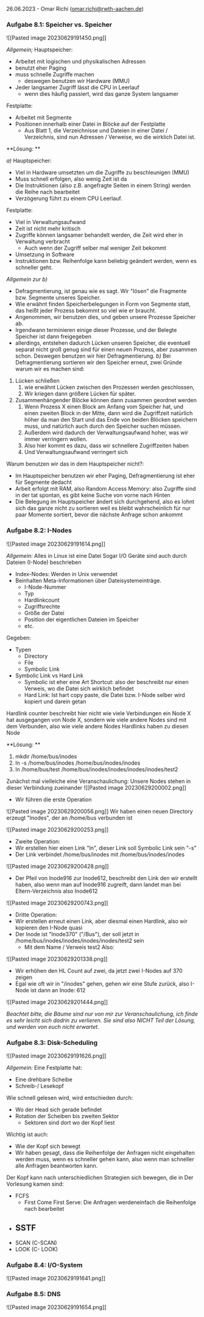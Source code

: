 26.06.2023 - Omar Richi (omar.richi@rwth-aachen.de)

### Aufgabe 8.1: Speicher vs. Speicher

![[Pasted image 20230629191450.png]]

*Allgemein;* 
Hauptspeicher:
- Arbeitet mit logischen und physikalischen Adressen
- benutzt eher Paging
- muss schnelle Zugriffe machen
	- deswegen benutzen wir Hardware (MMU)
- Jeder langsamer Zugriff lässt die CPU in Leerlauf
	- wenn dies häufig passiert, wird das ganze System langsamer

Festplatte:
- Arbeitet mit Segmente
- Positionen innerhalb einer Datei in Blöcke auf der Festplatte
	- Aus Blatt 1, die Verzeichnisse und Dateien in einer Datei / Verzeichnis, sind nun Adressen / Verweise, wo die wirklich Datei ist.


**Lösung: **

*a)*
Hauptspeicher:
- Viel in Hardware umsetzten um die Zugriffe zu beschleunigen (MMU)
- Muss schnell erfolgen, also wenig Zeit ist da
- Die Instruktionen (also z.B. angefragte Seiten in einem String) werden die Reihe nach bearbeitet
- Verzögerung führt zu einem CPU Leerlauf.

Festplatte:
- Viel in Verwaltungsaufwand
- Zeit ist nicht mehr kritisch
- Zugriffe können langsamer behandelt werden, die Zeit wird eher in Verwaltung verbracht
	- Auch wenn der Zugriff selber mal weniger Zeit bekommt
- Umsetzung in Software
- Instruktionen bzw. Reihenfolge kann beliebig geändert werden, wenn es schneller geht.


*Allgemein zur b)*
- Defragmentierung, ist genau wie es sagt. Wir "lösen" die Fragmente bzw. Segmente unseres Speicher.
- Wie erwähnt finden Speicherbelegungen in Form von Segmente statt, das heißt jeder Prozess bekommt so viel wie er braucht.
- Angenommen, wir benutzen dies, und geben unsere Prozesse Speicher ab. 
- Irgendwann terminieren einige dieser Prozesse, und der Belegte Speicher ist dann freigegeben
- allerdings, entstehen dadurch Lücken unseren Speicher, die eventuell separat nicht groß genug sind für einen neuen Prozess, aber zusammen schon. Deswegen benutzen wir hier Defragmentierung.
*b)*
Bei Defragmentierung sortieren wir den Speicher erneut, zwei Gründe warum wir es machen sind:
1. Lücken schließen
	1. wie erwähnt Lücken zwischen den Prozessen werden geschlossen, 
	2. Wir kriegen dann größere Lücken für später.
2. Zusammenhängender Blöcke können dann zusammen geordnet werden
	1. Wenn Prozess X einen Block am Anfang vom Speicher hat, und einen zweiten Block in der Mitte, dann wird die Zugriffzeit natürlich höher da man den Start und das Ende von beiden Blöcken speichern muss, und natürlich auch durch den Speicher suchen müssen.
	2. Außerdem wird dadurch der Verwaltungsaufwand hoher, was wir immer verringern wollen.
	3. Also hier kommt es dazu, dass wir schnellere Zugriffzeiten haben
	4. Und Verwaltungsaufwand verringert sich

Warum benutzen wir das in dem Hauptspeicher nicht?:
- Im Hauptspeicher benutzen wir eher Paging, Defragmentierung ist eher für Segmente dedacht
- Arbeit erfolgt mit RAM, also Random Access Memory: also Zugriffe sind in der tat spontan, es gibt keine Suche von vorne nach Hinten
- Die Belegung im Hauptspeicher ändert sich durchgehend, also es lohnt sich das ganze nicht zu sortieren weil es bleibt wahrscheinlich für nur paar Momente sortiert, bevor die nächste Anfrage schon ankommt


### Aufgabe 8.2: I-Nodes


![[Pasted image 20230629191614.png]]

*Allgemein:*
Alles in Linux ist eine Datei
Sogar I/O Geräte sind auch durch Dateien (I-Node) beschrieben

- Index-Nodes: Werden in Unix verwendet
- Beinhalten Meta-Informationen über Dateisystemeinträge.
	- I-Node-Nummer
	- Typ
	- Hardlinkcount
	- Zugriffsrechte
	- Größe der Datei
	- Position der eigentlichen Dateien im Speicher
	- etc.

Gegeben:
- Typen
	- Directory
	- File
	- Symbolic Link
- Symbolic Link vs Hard Link
	- Symbolic ist eher eine Art Shortcut: also der beschreibt nur einen Verweis, wo die Datei sich wirklich befindet
	- Hard Link: Ist hart copy paste, die Datei bzw. I-Node selber wird kopiert und darein getan

Hardlink counter beschreibt hier nicht wie viele Verbindungen ein Node X hat ausgegangen von Node X, sondern wie viele andere Nodes sind mit dem Verbunden, also wie viele andere Nodes Hardlinks haben zu diesen Node


**Lösung: ** 

1. mkdir /home/bus/inodes
2. ln -s /home/bus/inodes /home/bus/inodes/inodes
3. ln /home/bus/test /home/bus/inodes/inodes/inodes/inodes/test2

Zunächst mal vielleiche eine Veranschaulichung:
Unsere Nodes stehen in dieser Verbindung zueinander
![[Pasted image 20230629200002.png]]

- Wir führen die erste Operation

![[Pasted image 20230629200056.png]]
Wir haben einen neuen Directory erzeugt "Inodes", der an /home/bus verbunden ist

![[Pasted image 20230629200253.png]]

- Zweite Operation:
- Wir erstellen hier einen Link "ln", dieser Link soll Symbolic Link sein "-s"
- Der Link verbindet /home/bus/inodes mit /home/bus/inodes/inodes

![[Pasted image 20230629200428.png]]

- Der Pfeil von Inode916 zur Inode612, beschreibt den Link den wir erstellt haben, also wenn man auf Inode916 zugreift, dann landet man bei Eltern-Verzeichnis also Inode612

![[Pasted image 20230629200743.png]]

- Dritte Operation:
- Wir erstellen erneut einen Link, aber diesmal einen Hardlink, also wir kopieren den I-Node quasi
- Der Inode ist "Inode370" ("/Bus"), der soll jetzt in  /home/bus/inodes/inodes/inodes/inodes/test2 sein
	- Mit dem Name / Verweis test2 Also:

![[Pasted image 20230629201338.png]]

- Wir erhöhen den HL Count auf zwei, da jetzt zwei I-Nodes auf 370 zeigen
- Egal wie oft wir in "/inodes" gehen, gehen wir eine Stufe zurück, also I-Node ist dann an Inode: 612 

![[Pasted image 20230629201444.png]]

*Beachtet bitte, die Bäume sind nur von mir zur Veranschaulichung, ich finde es sehr leicht sich dadrin zu verlieren. Sie sind also NICHT Teil der Lösung, und werden von euch nicht erwartet.*

### Aufgabe 8.3: Disk-Scheduling

![[Pasted image 20230629191626.png]]

*Allgemein:*
Eine Festplatte hat:
- Eine drehbare Scheibe
- Schreib-/ Lesekopf

Wie schnell gelesen wird, wird entschieden durch: 
- Wo der Head sich gerade befindet
- Rotation der Scheiben bis zweiten Sektor
	- Sektoren sind dort wo der Kopf liest

Wichtig ist auch:
- Wie der Kopf sich bewegt
- Wir haben gesagt, dass die Reihenfolge der Anfragen nicht eingehalten werden muss, wenn es schneller gehen kann, also wenn man schneller alle Anfragen beantworten kann.

Der Kopf kann nach unterschiedlichen Strategien sich bewegen, die in Der Vorlesung kamen sind:

- FCFS
	- First Come First Serve: Die Anfragen werdeneinfach die Reihenfolge nach bearbeitet 
- SSTF
	- 
- SCAN (C-SCAN)
- LOOK (C- LOOK)

### Aufgabe 8.4: I/O-System

![[Pasted image 20230629191641.png]]

### Aufgabe 8.5: DNS

![[Pasted image 20230629191654.png]]